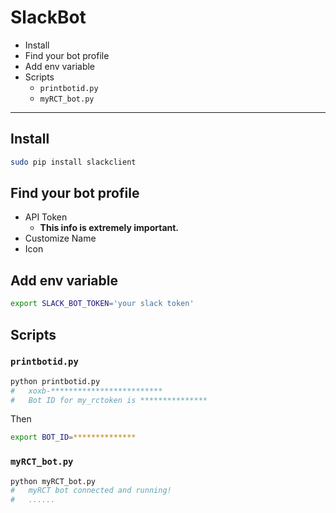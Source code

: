 


# SlackBot


<!-- MarkdownTOC -->

- Install
- Find your bot profile
- Add env variable
- Scripts
    - `printbotid.py`
    - `myRCT_bot.py`

<!-- /MarkdownTOC -->



---


## Install



```bash
sudo pip install slackclient
```


## Find your bot profile

+   API Token
    *   __This info is extremely important.__
+   Customize Name
+   Icon


## Add env variable

```bash
export SLACK_BOT_TOKEN='your slack token'
```

## Scripts

### `printbotid.py`

```bash
python printbotid.py 
#   xoxb-*************************
#   Bot ID for my_rctoken is ***************
```

Then 

```bash
export BOT_ID=**************
```


### `myRCT_bot.py`

```bash
python myRCT_bot.py    
#   myRCT bot connected and running!
#   ......
```








